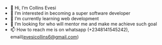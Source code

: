 - 👋 Hi, I’m Collins Evesi
- 👀 I’m interested in becoming a super software developer
- 🌱 I’m currently learning web development
- 💞️ I’m looking for who will mentor me and make me achieve such goal
- 📫 How to reach me is on whatsapp (+2348141545242), email(evesicollins6@gmail.com)

<!---
EC7340/EC7340 is a ✨ special ✨ repository because its `README.md` (this file) appears on your GitHub profile.
You can click the Preview link to take a look at your changes.
--->
